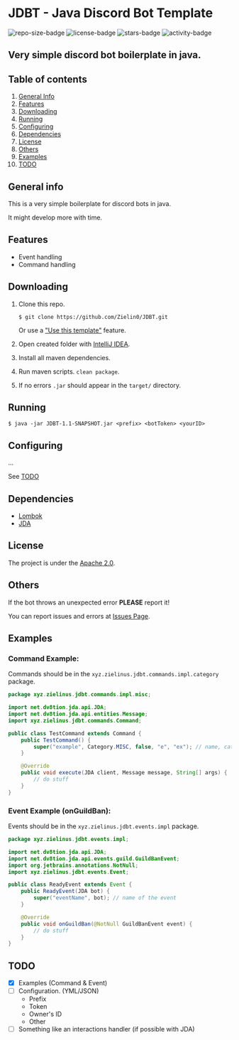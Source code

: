 # JDBT - Java Discord Bot Template

![repo-size-badge](https://img.shields.io/github/repo-size/Zielin0/JDBT?style=flat-square)
![license-badge](https://img.shields.io/github/license/Zielin0/JDBT?style=flat-square)
![stars-badge](https://img.shields.io/github/stars/Zielin0/JDBT?style=flat-square)
![activity-badge](https://img.shields.io/github/commit-activity/m/Zielin0/JDBT?style=flat-square)

## Very simple discord bot boilerplate in java.

## Table of contents

1. [General Info](#general-info)
2. [Features](#features)
3. [Downloading](#downloading)
4. [Running](#running)
5. [Configuring](#configuring)
6. [Dependencies](#dependencies)
7. [License](#license)
8. [Others](#others)
9. [Examples](#examples)
10. [TODO](#todo)

## General info
This is a very simple boilerplate for discord bots in java.

It might develop more with time.

## Features

- Event handling
- Command handling

## Downloading

1. Clone this repo.

    ```shell
    $ git clone https://github.com/Zielin0/JDBT.git
    ```
   
    Or use a ["Use this template"](https://github.com/Zielin0/JDBT/generate) feature.

2. Open created folder with [IntelliJ IDEA](https://www.jetbrains.com/idea/download/).

3. Install all maven dependencies.

4. Run maven scripts. `clean package`.

5. If no errors `.jar` should appear in the `target/` directory.

## Running

```shell
$ java -jar JDBT-1.1-SNAPSHOT.jar <prefix> <botToken> <yourID>
```

## Configuring

...

See [TODO](#todo)

## Dependencies

- [Lombok](https://projectlombok.org/setup/maven)
- [JDA](https://github.com/DV8FromTheWorld/JDA#download)

## License

The project is under the [Apache 2.0](./LICENSE).

## Others

If the bot throws an unexpected error **PLEASE** report it!

You can report issues and errors at [Issues Page](https://github.com/Zielin0/JDBT/issues).

## Examples

### Command Example:

Commands should be in the `xyz.zielinus.jdbt.commands.impl.category` package.

```java
package xyz.zielinus.jdbt.commands.impl.misc;

import net.dv8tion.jda.api.JDA;
import net.dv8tion.jda.api.entities.Message;
import xyz.zielinus.jdbt.commands.Command;

public class TestCommand extends Command {
    public TestCommand() {
        super("example", Category.MISC, false, "e", "ex"); // name, category, ownerOnly, ...aliases
    }

    @Override
    public void execute(JDA client, Message message, String[] args) {
        // do stuff
    }
}
```

### Event Example (onGuildBan):

Events should be in the `xyz.zielinus.jdbt.events.impl` package.

```java
package xyz.zielinus.jdbt.events.impl;

import net.dv8tion.jda.api.JDA;
import net.dv8tion.jda.api.events.guild.GuildBanEvent;
import org.jetbrains.annotations.NotNull;
import xyz.zielinus.jdbt.events.Event;

public class ReadyEvent extends Event {
    public ReadyEvent(JDA bot) {
        super("eventName", bot); // name of the event
    }

    @Override
    public void onGuildBan(@NotNull GuildBanEvent event) {
        // do stuff
    }
}

```

## TODO

- [x] Examples (Command & Event)
- [ ] Configuration. (YML/JSON)
   - Prefix
   - Token
   - Owner's ID
   - Other
- [ ] Something like an interactions handler (if possible with JDA)
